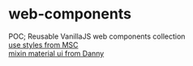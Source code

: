 # web-components
POC; Reusable VanillaJS web components collection \
[use styles from MSC](https://components.migros.ch/) \
[mixin material ui from Danny](https://github.com/DannyMoerkerke/material-webcomponents)